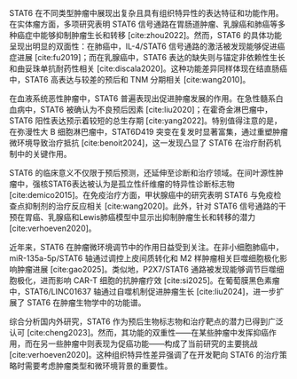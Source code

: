 STAT6 在不同类型肿瘤中展现出复杂且具有组织特异性的表达特征和功能作用。在实体瘤方面，多项研究表明 STAT6 信号通路在胃肠道肿瘤、乳腺癌和肺癌等多种癌症中能够抑制肿瘤生长和转移 [cite:zhou2022]。然而，STAT6 的具体功能呈现出明显的双面性：在肺癌中，IL-4/STAT6 信号通路的激活被发现能够促进癌症进展 [cite:fu2019]；而在乳腺癌中，STAT6 表达的缺失则与锚定非依赖性生长和曲妥珠单抗耐药性相关 [cite:discala2020]。这种功能差异同样体现在结直肠癌中，STAT6 高表达与较差的预后和 TNM 分期相关 [cite:wang2010]。

在血液系统恶性肿瘤中，STAT6 普遍表现出促进肿瘤发展的作用。在急性髓系白血病中，STAT6 被确认为不良预后因素 [cite:liu2020]；在霍奇金淋巴瘤中，STAT6 阳性表达预示着较短的总生存期 [cite:yang2022]。特别值得注意的是，在弥漫性大 B 细胞淋巴瘤中，STAT6D419 突变在复发时显著富集，通过重塑肿瘤微环境导致治疗抵抗 [cite:benoit2024]，这一发现凸显了 STAT6 在治疗耐药机制中的关键作用。

STAT6 的临床意义不仅限于预后预测，还延伸至诊断和治疗领域。在间叶源性肿瘤中，强核STAT6表达被认为是孤立性纤维瘤的特异性诊断标志物 [cite:demico2015]。在免疫治疗方面，甲状腺癌中的研究表明 STAT6 与免疫检查点抑制剂的治疗反应相关 [cite:wang2020]。此外，针对 STAT6 信号通路的干预在胃癌、乳腺癌和Lewis肺癌模型中显示出抑制肿瘤生长和转移的潜力 [cite:verhoeven2020]。

近年来，STAT6 在肿瘤微环境调节中的作用日益受到关注。在非小细胞肺癌中，miR-135a-5p/STAT6 轴通过调控上皮间质转化和 M2 样肿瘤相关巨噬细胞极化影响肿瘤进展 [cite:gao2025]。类似地，P2X7/STAT6 通路被发现能够调节巨噬细胞极化，进而影响 CAR-T 细胞的抗肿瘤疗效 [cite:si2025]。在葡萄膜黑色素瘤中，STAT6/LINC01637 轴通过自噬机制促进肿瘤生长 [cite:liu2024]，进一步扩展了 STAT6 在肿瘤生物学中的功能谱。

综合分析国内外研究，STAT6 作为预后生物标志物和治疗靶点的潜力已得到广泛认可 [cite:cheng2023]。然而，其功能的双重性——在某些肿瘤中发挥抑癌作用，而在另一些肿瘤中则表现为促癌功能——构成了当前研究的主要挑战 [cite:verhoeven2020]。这种组织特异性差异强调了在开发靶向 STAT6 的治疗策略时需要考虑肿瘤类型和微环境背景的重要性。